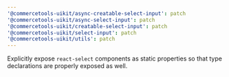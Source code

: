 ```yaml
---
'@commercetools-uikit/async-creatable-select-input': patch
'@commercetools-uikit/async-select-input': patch
'@commercetools-uikit/creatable-select-input': patch
'@commercetools-uikit/select-input': patch
'@commercetools-uikit/utils': patch
---
```


Explicitly expose `react-select` components as static properties so that type declarations are properly exposed as well.
